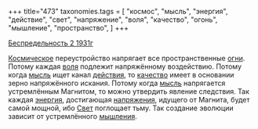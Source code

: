 +++
title="473"
taxonomies.tags = [
 "космос",
 "мысль",
 "энергия",
 "действие",
 "свет",
 "напряжение",
 "воля",
 "качество",
 "огонь",
 "мышление",
 "пространство",
]
+++

[Беспредельность 2 1931г](/agni/1931)

[Космическое](/tags/космос) переустройство напрягает все пространственные [огни](/tags/огонь). Потому каждая [воля](/tags/воля) подлежит напряжённому воздействию. Потому когда [мысль](/tags/мысль) ищет канал [действия](/tags/действие), то [качество](/tags/качество) имеет в основании зерно напряжённого искания. Потому когда [мысль](/tags/мысль) напрягается устремлённым Магнитом, то можно утвердить явление следствия. Так каждая [энергия](/tags/энергия), достигающая [напряжения](/tags/напряжение), идущего от Магнита, будет самой мощной, ибо [Свет](/tags/свет) поглощает тьму. Так создание эволюции зависит от устремлённого [мышления](/tags/мышление).   


